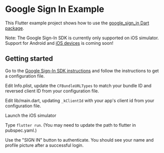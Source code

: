 # Google Sign In Example

This Flutter example project shows how to use the
[google_sign_in Dart package](https://github.com/flutter/google_sign_in).

Note: The Google Sign-In SDK is currently only supported on iOS simulator.
Support for Android and [iOS devices](https://github.com/flutter/flutter/issues/2740) is coming soon!

## Getting started

Go to the [Google Sign-In SDK instructions](https://developers.google.com/identity/sign-in/ios/sdk/)
and follow the instructions to get a configuration file.

Edit Info.plist, update the ```CFBundleURLTypes``` to match your bundle ID and reversed client ID from your configuration file.

Edit lib/main.dart, updating ```_kClientId``` with your app's client id from your configuration file.

Launch the iOS simulator

Type ```flutter run```. (You may need to update the path to flutter in pubspec.yaml.)

Use the "SIGN IN" button to authenticate. You should see your name and profile picture after a successful login.

